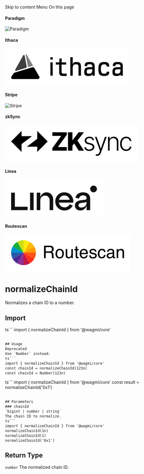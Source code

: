 Skip to content 
Menu
On this page
#### Paradigm
![Paradigm](https://raw.githubusercontent.com/wevm/.github/main/content/sponsors/paradigm-light.svg)
#### Ithaca
![Ithaca](https://raw.githubusercontent.com/wevm/.github/main/content/sponsors/ithaca-light.svg)
#### Stripe
![Stripe](https://raw.githubusercontent.com/wevm/.github/main/content/sponsors/stripe-light.svg)
#### zkSync
![zkSync](https://raw.githubusercontent.com/wevm/.github/main/content/sponsors/zksync-light.svg)
#### Linea
![Linea](https://raw.githubusercontent.com/wevm/.github/main/content/sponsors/linea-light.svg)
#### Routescan
![Routescan](https://raw.githubusercontent.com/wevm/.github/main/content/sponsors/routescan-light.svg)
# normalizeChainId ​
Normalizes a chain ID to a number.
## Import ​
ts```
import { normalizeChainId } from '@wagmi/core'
```

## Usage ​
Deprecated
Use `Number` instead.
ts```
import { normalizeChainId } from '@wagmi/core'
const chainId = normalizeChainId(123n)
const chainId = Number(123n)
```

ts```
import { normalizeChainId } from '@wagmi/core'
const result = normalizeChainId('0x1')
```

## Parameters ​
### chainId ​
`bigint | number | string`
The chain ID to normalize.
ts```
import { normalizeChainId } from '@wagmi/core'
normalizeChainId(1n)
normalizeChainId(1)
normalizeChainId('0x1')
```

## Return Type ​
`number`
The normalized chain ID.
